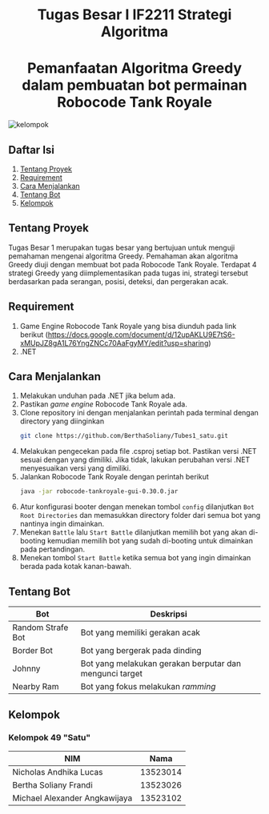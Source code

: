 <h1 align="center">Tugas Besar I IF2211 Strategi Algoritma </h1>
<h1 align="center">Pemanfaatan Algoritma Greedy dalam pembuatan bot permainan Robocode Tank Royale </h1>

![kelompok](https://github.com/user-attachments/assets/3cb751b7-f944-43bf-aae9-c5fd3cc4c6cb)

## Daftar Isi
1. [Tentang Proyek](#tentang-proyek)
2. [Requirement](#requirement)
3. [Cara Menjalankan](#cara-menjalankan)
4. [Tentang Bot](#tentang-bot)
5. [Kelompok](#kelompok)


## Tentang Proyek
Tugas Besar 1 merupakan tugas besar yang bertujuan untuk menguji pemahaman mengenai algoritma Greedy. Pemahaman akan algoritma Greedy diuji dengan membuat bot pada Robocode Tank Royale. Terdapat 4 strategi Greedy yang diimplementasikan pada tugas ini, strategi tersebut berdasarkan pada serangan, posisi, deteksi, dan pergerakan acak. 


## Requirement
1. Game Engine Robocode Tank Royale yang bisa diunduh pada link berikut (https://docs.google.com/document/d/12upAKLU9E7tS6-xMUpJZ8gA1L76YngZNCc70AaFgyMY/edit?usp=sharing)
2. .NET


## Cara Menjalankan
1. Melakukan unduhan pada .NET jika belum ada.
2. Pastikan _game engine_ Robocode Tank Royale ada.
3. Clone repository ini dengan menjalankan perintah pada terminal dengan directory yang diinginkan
   ```sh
   git clone https://github.com/BerthaSoliany/Tubes1_satu.git
4. Melakukan pengecekan pada file .csproj setiap bot. Pastikan versi .NET sesuai dengan yang dimiliki. Jika tidak, lakukan perubahan versi .NET menyesuaikan versi yang dimiliki.
5. Jalankan Robocode Tank Royale dengan perintah berikut
   ```sh
   java -jar robocode-tankroyale-gui-0.30.0.jar
6. Atur konfigurasi booter dengan menekan tombol `config` dilanjutkan `Bot Root Directories` dan memasukkan directory folder dari semua bot yang nantinya ingin dimainkan.
7. Menekan `Battle` lalu `Start Battle` dilanjutkan memilih bot yang akan di-booting kemudian memilih bot yang sudah di-booting untuk dimainkan pada pertandingan.
8. Menekan tombol `Start Battle` ketika semua bot yang ingin dimainkan berada pada kotak kanan-bawah.


## Tentang Bot
| Bot | Deskripsi |
|-----|------|
| Random Strafe Bot | Bot yang memiliki gerakan acak |
| Border Bot | Bot yang bergerak pada dinding |
| Johnny | Bot yang melakukan gerakan berputar dan mengunci target |
| Nearby Ram | Bot yang fokus melakukan _ramming_ |


## Kelompok
<h3>Kelompok 49 "Satu"</h3>

| NIM | Nama |
|-----|------|
| Nicholas Andhika Lucas | 13523014 |
| Bertha Soliany Frandi | 13523026 |
| Michael Alexander Angkawijaya | 13523102 |
